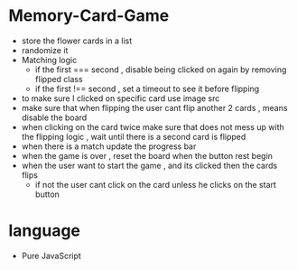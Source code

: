 # Memory-Card-Game
* store the flower cards in a list 
* randomize it 
* Matching logic
	* if the first === second , disable being clicked on again by removing flipped class
	* if the first !== second , set a timeout to see it before flipping 
* to make sure I clicked on specific card use image src 
* make sure that when flipping the user cant flip another 2 cards , means disable the board
* when clicking on the card twice make sure that does not mess up with the flipping logic , wait until there is a second card is flipped
* when there is a match update the progress bar
* when the game is over , reset the board when the button rest begin 
* when the user want to start the game , and its clicked then the cards flips 
	* if not the user cant click on the card unless he clicks on the start button

# language 
  * Pure JavaScript
